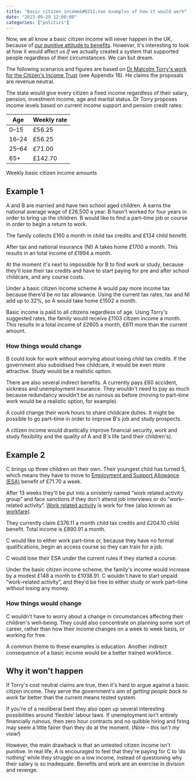 ```yaml
---
title: "Basic citizen income&#8212;two examples of how it would work"
date: "2013-09-29 12:00:00"
categories: ["politics"]
---
```



Now, we all know a basic citizen income will never happen in the UK, because of <a href="/2013/09/basic-income/">our punitive attitude to benefits</a>. However, it's interesting to look at how it would affect us *if* we actually created a system that supported people regardless of their circumstances. We can but dream.

The following scenarios and figures are based on <a href="https://www.citizensincome.org/MoneyforEveryone.htm">Dr Malcolm Torry's work for the Citizen's Income Trust</a> (see Appendix 16). He claims the proposals are revenue neutral.

The state would give every citizen a fixed income regardless of their salary, pension, investment income, age and marital status. Dr Torry proposes income levels based on current income support and pension credit rates:

<table class="pure-table">
<thead>
<tr>
<th>Age</th>
<th>Weekly rate</th>
</tr>
</thead>
<tbody>
<tr>
<td>0&#8211;15</td>
<td>&pound;56.25</td>
</tr>
<tr>
<td>16&#8211;24</td>
<td>&pound;56.25</td>
</tr>
<tr>
<td>25&#8211;64</td>
<td>&pound;71.00</td>
</tr>
<tr>
<td>65+</td>
<td>&pound;142.70</td>
</tr>
</tbody>
</table>
<p class="figcaption">Weekly basic citizen income amounts</p>

## Example 1

A and B are married and have two school aged children. A earns the national average wage of &pound;26,500 a year. B hasn't worked for four years in order to bring up the children. B would like to find a part&#8211;time job or course in order to begin a return to work.

The family collects &pound;160 a month in child tax credits and &pound;134 child benefit.

After tax and national insurance (NI) A takes home &pound;1700 a month. This results in an total income of &pound;1994 a month.

At the moment it's next to impossible for B to find work or study, because they'll lose their tax credits and have to start paying for pre and after school childcare, and any course costs.

Under a basic citizen income scheme A would pay more income tax because there'd be no tax allowance. Using the current tax rates, tax and NI add up to 32%, so A would take home &pound;1502 a month.

Basic income is paid to all citizens regardless of age. Using Torry's suggested rates, the family would receive &pound;1103 citizen income a month. This results in a total income of &pound;2605 a month, &pound;611 more than the current amount.

### How things would change

B could look for work without worrying about losing child tax credits. If the government also subsidised free childcare, it would be even more attractive. Study would be a realistic option.

There are also several indirect benefits. A currently pays &pound;60 accident, sickness and unemployment insurance. They wouldn't need to pay as much because redundancy wouldn't be as ruinous as before (moving to part&#8211;time work would be a realistic option, for example).

A could change their work hours to share childcare duties. It might be possible to go part&#8211;time in order to improve B's job and study prospects.

A citizen income would drastically improve financial security, work and study flexibility and the quality of A and B's life (and their children's).

## Example 2

C brings up three children on their own. Their youngest child has turned 5, which means they have to move to <a href="https://www.gov.uk/employment-support-allowance/what-youll-get">Employment and Support Allowance (ESA)</a> benefit of &pound;71.70 a week.

After 13 weeks they'll be put into a sinisterly named &#8220;work related activity group&#8221; and face sanctions if they don't attend job interviews or do &#8220;work&#8211;related activity&#8221;. <a href="https://www.adviceguide.org.uk/wales/benefits_w/benefits_sick_or_disabled_people_and_carers_ew/employment_and_support_allowance.htm#work-related_activity">Work related activity</a> is work for free (also known as <a href="https://www.boycottworkfare.org/">workfare</a>).

They currently claim &pound;376.11 a month child tax credits and &pound;204.10 child benefit. Total income is &pound;890.91 a month.

C would like to either work part&#8211;time or, because they have no formal qualifications, begin an access course so they can train for a job.

C would lose their ESA under the current rules if they started a course.

Under the basic citizen income scheme, the family's income would increase by a modest &pound;148 a month to &pound;1038.91. C wouldn't have to start unpaid &#8220;work&#8211;related activity&#8221;, and they'd be free to either study or work part&#8211;time without losing any money.

### How things would change

C wouldn't have to worry about a change in circumstances affecting their children's well&#8211;being. They could also concentrate on planning some sort of career, rather than how their income changes on a week to week basis, or working for free.

A common theme to these examples is education. Another indirect consequence of a basic income would be a better trained workforce.

## Why it won't happen

If Torry's cost neutral claims are true, then it's hard to argue against a basic citizen income. They serve the government's aim of *getting people back to work* far better than the current means tested system.

If you're of a neoliberal bent they also open up several interesting possibilities around &#8216;flexible&#8217; labour laws. If unemployment isn't entirely financially ruinous, then zero hour contracts and no quibble hiring and firing may seem a little fairer than they do at the moment. (*Note &#8211; this isn't my view!*)

However, the main drawback is that an untested citizen income isn't punitive. In real life, A is encouraged to feel that they're paying for C to &#8216;do nothing&#8217; while they struggle on a low income, instead of questioning why their salary is so inadequate. Benefits and work are an exercise in division and revenge.
